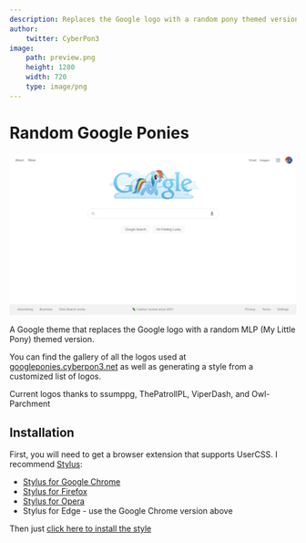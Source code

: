```yaml
---
description: Replaces the Google logo with a random pony themed version.
author:
    twitter: CyberPon3
image:
    path: preview.png
    height: 1280
    width: 720
    type: image/png
---
```


Random Google Ponies
================

[![Preview](preview.png)](preview.png)

A Google theme that replaces the Google logo with a random MLP (My Little Pony) themed version.

You can find the gallery of all the logos used at [googleponies.cyberpon3.net](https://googleponies.cyberpon3.net/) as well as generating a style from a customized list of logos.

Current logos thanks to  ssumppg, ThePatrollPL, ViperDash, and Owl-Parchment

## Installation

First, you will need to get a browser extension that supports UserCSS. I recommend [Stylus](https://github.com/openstyles/stylus):
- [Stylus for Google Chrome](https://chrome.google.com/webstore/detail/stylus/clngdbkpkpeebahjckkjfobafhncgmne)
- [Stylus for Firefox](https://addons.mozilla.org/firefox/addon/styl-us/)
- [Stylus for Opera](https://addons.opera.com/extensions/details/stylus/)
- Stylus for Edge - use the Google Chrome version above

Then just [click here to install the style](https://styles.cp3.es/furb-vote-icons.user.css)
